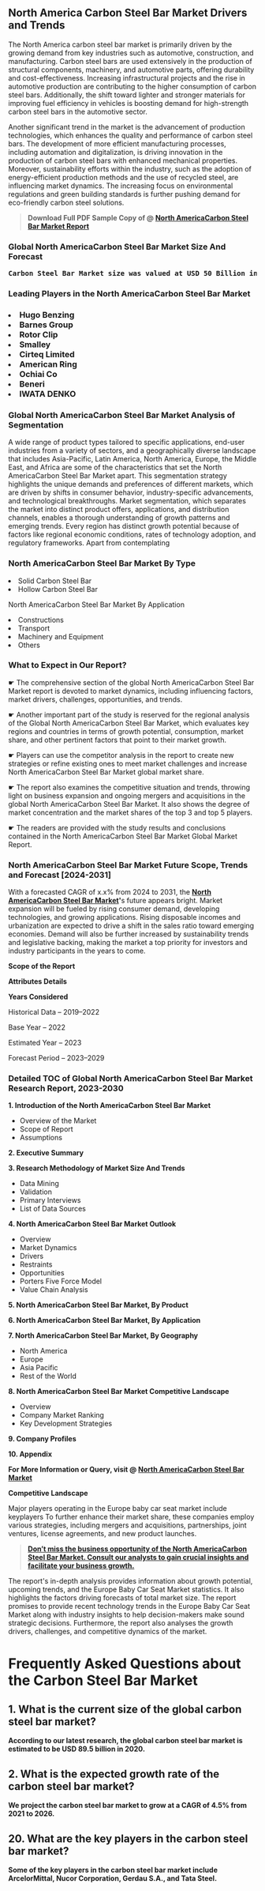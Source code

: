<p><h2>North America Carbon Steel Bar Market Drivers and Trends</h2><p>The North America carbon steel bar market is primarily driven by the growing demand from key industries such as automotive, construction, and manufacturing. Carbon steel bars are used extensively in the production of structural components, machinery, and automotive parts, offering durability and cost-effectiveness. Increasing infrastructural projects and the rise in automotive production are contributing to the higher consumption of carbon steel bars. Additionally, the shift toward lighter and stronger materials for improving fuel efficiency in vehicles is boosting demand for high-strength carbon steel bars in the automotive sector.</p><p>Another significant trend in the market is the advancement of production technologies, which enhances the quality and performance of carbon steel bars. The development of more efficient manufacturing processes, including automation and digitalization, is driving innovation in the production of carbon steel bars with enhanced mechanical properties. Moreover, sustainability efforts within the industry, such as the adoption of energy-efficient production methods and the use of recycled steel, are influencing market dynamics. The increasing focus on environmental regulations and green building standards is further pushing demand for eco-friendly carbon steel solutions.</p></p><blockquote id="" class=""><strong>Download Full PDF Sample Copy of @&nbsp;<a href="https://www.verifiedmarketreports.com/download-sample/?rid=56646&utm_source=GitHub-Jan&utm_medium=264" target="_blank">North AmericaCarbon Steel Bar Market Report</a>&nbsp;&nbsp;</strong></blockquote><h3 id="" class=""><strong>Global&nbsp;North AmericaCarbon Steel Bar Market Size And Forecast</strong></h3><pre class="reader-text-block__code-block"><strong>Carbon Steel Bar Market size was valued at USD 50 Billion in 2022 and is projected to reach USD 70 Billion by 2030, growing at a CAGR of 5% from 2024 to 2030.</strong></pre><h3 id="" class="">Leading Players in the&nbsp;North AmericaCarbon Steel Bar Market</h3><h3 class=""></Li><Li>Hugo Benzing</Li><Li> Barnes Group</Li><Li> Rotor Clip</Li><Li> Smalley</Li><Li> Cirteq Limited</Li><Li> American Ring</Li><Li> Ochiai Co</Li><Li> Beneri</Li><Li> IWATA DENKO</h3><h3 id="" class="">Global&nbsp;North AmericaCarbon Steel Bar Market Analysis of Segmentation</h3><p id="" class="">A wide range of product types tailored to specific applications, end-user industries from a variety of sectors, and a geographically diverse landscape that includes Asia-Pacific, Latin America, North America, Europe, the Middle East, and Africa are some of the characteristics that set the North AmericaCarbon Steel Bar Market apart. This segmentation strategy highlights the unique demands and preferences of different markets, which are driven by shifts in consumer behavior, industry-specific advancements, and technological breakthroughs. Market segmentation, which separates the market into distinct product offers, applications, and distribution channels, enables a thorough understanding of growth patterns and emerging trends. Every region has distinct growth potential because of factors like regional economic conditions, rates of technology adoption, and regulatory frameworks. Apart from contemplating</p><h3 id="" class="">North AmericaCarbon Steel Bar Market&nbsp;By Type</h3><p></Li><Li>Solid Carbon Steel Bar</Li><Li> Hollow Carbon Steel Bar</p><div class="" data-test-id=""><p>North AmericaCarbon Steel Bar Market&nbsp;By Application</p></div><p class=""></Li><Li>Constructions</Li><Li> Transport</Li><Li> Machinery and Equipment</Li><Li> Others</p><div class="" data-test-id=""><h3><span class="">What to Expect in Our Report?</span></h3></div><div class="" data-test-id=""><p><span class="">☛ The comprehensive section of the global North AmericaCarbon Steel Bar Market report is devoted to market dynamics, including influencing factors, market drivers, challenges, opportunities, and trends.</span></p></div><div class="" data-test-id=""><p><span class="">☛ Another important part of the study is reserved for the regional analysis of the Global North AmericaCarbon Steel Bar Market, which evaluates key regions and countries in terms of growth potential, consumption, market share, and other pertinent factors that point to their market growth.</span></p></div><div class="" data-test-id=""><p><span class="">☛ Players can use the competitor analysis in the report to create new strategies or refine existing ones to meet market challenges and increase North AmericaCarbon Steel Bar Market global market share.</span></p></div><div class="" data-test-id=""><p><span class="">☛ The report also examines the competitive situation and trends, throwing light on business expansion and ongoing mergers and acquisitions in the global North AmericaCarbon Steel Bar Market. It also shows the degree of market concentration and the market shares of the top 3 and top 5 players.</span></p></div><div class="" data-test-id=""><p><span class="">☛ The readers are provided with the study results and conclusions contained in the North AmericaCarbon Steel Bar Market Global Market Report.</span></p></div><div class="" data-test-id=""><h3><span class="">North AmericaCarbon Steel Bar Market Future Scope, Trends and Forecast [2024-2031]</span></h3></div><div class="" data-test-id=""><p><span class="">With a forecasted CAGR of x.x% from 2024 to 2031, the <strong><a href="https://www.verifiedmarketreports.com/download-sample/?rid=56646&utm_source=GitHub-Jan&utm_medium=264" target="_blank">North AmericaCarbon Steel Bar Market</a>'</strong>s future appears bright. Market expansion will be fueled by rising consumer demand, developing technologies, and growing applications. Rising disposable incomes and urbanization are expected to drive a shift in the sales ratio toward emerging economies. Demand will also be further increased by sustainability trends and legislative backing, making the market a top priority for investors and industry participants in the years to come.</span></p><p id="ember66" class="ember-view reader-text-block__paragraph"><strong>Scope of the Report</strong></p><p id="ember67" class="ember-view reader-text-block__paragraph"><strong>Attributes Details</strong></p><p id="ember68" class="ember-view reader-text-block__paragraph"><strong>Years Considered</strong></p><p id="ember69" class="ember-view reader-text-block__paragraph">Historical Data &ndash; 2019&ndash;2022</p><p id="ember70" class="ember-view reader-text-block__paragraph">Base Year &ndash; 2022</p><p id="ember71" class="ember-view reader-text-block__paragraph">Estimated Year &ndash; 2023</p><p id="ember72" class="ember-view reader-text-block__paragraph">Forecast Period &ndash; 2023&ndash;2029</p></div><h3 id="" class="">Detailed TOC of Global North AmericaCarbon Steel Bar Market Research Report, 2023-2030</h3><p id="" class=""><strong>1. Introduction of the North AmericaCarbon Steel Bar Market</strong></p><ul><li>Overview of the Market</li><li>Scope of Report</li><li>Assumptions</li></ul><p id="" class=""><strong>2. Executive Summary</strong></p><p id="" class=""><strong>3. Research Methodology of Market Size And Trends</strong></p><ul><li>Data Mining</li><li>Validation</li><li>Primary Interviews</li><li>List of Data Sources</li></ul><p id="" class=""><strong>4. North AmericaCarbon Steel Bar Market Outlook</strong></p><ul><li>Overview</li><li>Market Dynamics</li><li>Drivers</li><li>Restraints</li><li>Opportunities</li><li>Porters Five Force Model</li><li>Value Chain Analysis</li></ul><p id="" class=""><strong>5. North AmericaCarbon Steel Bar Market, By Product</strong></p><p id="" class=""><strong>6. North AmericaCarbon Steel Bar Market, By Application</strong></p><p id="" class=""><strong>7. North AmericaCarbon Steel Bar Market, By Geography</strong></p><ul><li>North America</li><li>Europe</li><li>Asia Pacific</li><li>Rest of the World</li></ul><p id="" class=""><strong>8. North AmericaCarbon Steel Bar Market Competitive Landscape</strong></p><ul><li>Overview</li><li>Company Market Ranking</li><li>Key Development Strategies</li></ul><p id="" class=""><strong>9. Company Profiles</strong></p><p id="" class=""><strong>10. Appendix</strong></p><p><strong>For More Information or Query, visit&nbsp;@ <a href="https://www.verifiedmarketreports.com/product/global-carbon-steel-bar-market-2019-by-manufacturers-regions-type-and-application-forecast-to-2024/" target="_blank">North AmericaCarbon Steel Bar Market</a></strong></p><p id="ember61" class="ember-view reader-text-block__paragraph"><strong>Competitive Landscape</strong></p><p id="ember62" class="ember-view reader-text-block__paragraph">Major players operating in the Europe baby car seat market include keyplayers To further enhance their market share, these companies employ various strategies, including mergers and acquisitions, partnerships, joint ventures, license agreements, and new product launches.</p><blockquote id="ember63" class="ember-view reader-text-block__blockquote"><strong><a href="https://www.verifiedmarketreports.com/download-sample/?rid=56646&utm_source=GitHub-Jan&utm_medium=264" target="_blank">Don&rsquo;t miss the business opportunity of the North AmericaCarbon Steel Bar Market. Consult our analysts to gain crucial insights and facilitate your business growth.</a></strong></blockquote><p id="ember64" class="ember-view reader-text-block__paragraph">The report's in-depth analysis provides information about growth potential, upcoming trends, and the Europe Baby Car Seat Market statistics. It also highlights the factors driving forecasts of total market size. The report promises to provide recent technology trends in the Europe Baby Car Seat Market along with industry insights to help decision-makers make sound strategic decisions. Furthermore, the report also analyses the growth drivers, challenges, and competitive dynamics of the market.</p><p class="ember-view reader-text-block__paragraph"><strong> <h1>Frequently Asked Questions about the Carbon Steel Bar Market</h1> <h2>1. What is the current size of the global carbon steel bar market?</h2> <p>According to our latest research, the global carbon steel bar market is estimated to be USD 89.5 billion in 2020.</p> <h2>2. What is the expected growth rate of the carbon steel bar market?</h2> <p>We project the carbon steel bar market to grow at a CAGR of 4.5% from 2021 to 2026.</p> <!-- ... continue with more FAQs and their answers ... --> <h2>20. What are the key players in the carbon steel bar market?</h2> <p>Some of the key players in the carbon steel bar market include ArcelorMittal, Nucor Corporation, Gerdau S.A., and Tata Steel.</p> </body></html></strong></p>
